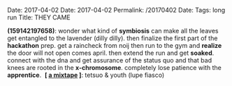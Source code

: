Date: 2017-04-02
Date: 2017-04-02
Permalink: /20170402
Date: 
Tags: long run
Title: THEY CAME
  
**(159142197658)**: wonder what kind of **symbiosis** can make all the leaves get entangled to the lavender (dilly dilly). then finalize the first part of the **hackathon** prep. get a raincheck from noij then run to the gym and **realize** the door will not open comes april. then extend the run and get **soaked**. connect with the dna and get assurance of the status quo and that bad knees are rooted in the **x-chromosome**. completely lose patience with the **apprentice**. 
**[ [a mixtape](https://www.youtube.com/watch?v=zq3YaBqoc20) ]**: tetsuo & youth (lupe fiasco)